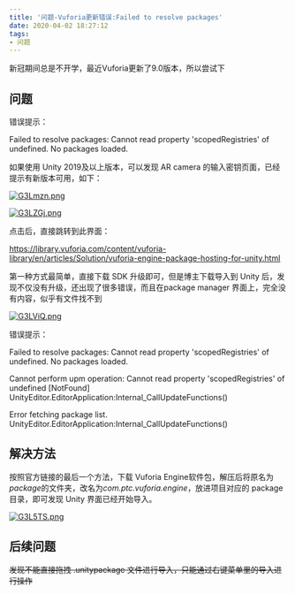 ```yaml
---
title: '问题-Vuforia更新错误:Failed to resolve packages'
date: 2020-04-02 18:27:12
tags:
- 问题
---
```


新冠期间总是不开学，最近Vuforia更新了9.0版本，所以尝试下

<!--more-->

## 问题

错误提示：

Failed to resolve packages: Cannot read property 'scopedRegistries' of undefined. No packages loaded.

如果使用 Unity 2019及以上版本，可以发现 AR camera 的输入密钥页面，已经提示有新版本可用，如下：

[![G3Lmzn.png](https://s1.ax1x.com/2020/04/01/G3Lmzn.png)](https://imgchr.com/i/G3Lmzn)

[![G3LZGj.png](https://s1.ax1x.com/2020/04/01/G3LZGj.png)](https://imgchr.com/i/G3LZGj)

点击后，直接跳转到此界面：

 https://library.vuforia.com/content/vuforia-library/en/articles/Solution/vuforia-engine-package-hosting-for-unity.html

第一种方式最简单，直接下载 SDK 升级即可，但是博主下载导入到 Unity 后，发现不仅没有升级，还出现了很多错误，而且在package manager 界面上，完全没有内容，似乎有文件找不到

[![G3LViQ.png](https://s1.ax1x.com/2020/04/01/G3LViQ.png)](https://imgchr.com/i/G3LViQ)

错误提示：

Failed to resolve packages: Cannot read property 'scopedRegistries' of undefined. No packages loaded.

Cannot perform upm operation: Cannot read property 'scopedRegistries' of undefined [NotFound]
UnityEditor.EditorApplication:Internal_CallUpdateFunctions()

Error fetching package list.
UnityEditor.EditorApplication:Internal_CallUpdateFunctions()

## 解决方法

按照官方链接的最后一个方法，下载 Vuforia Engine软件包，解压后将原名为*package*的文件夹，改名为*com.ptc.vuforia.engine*，放进项目对应的 package 目录，即可发现 Unity 界面已经开始导入。

[![G3L5TS.png](https://s1.ax1x.com/2020/04/01/G3L5TS.png)](https://imgchr.com/i/G3L5TS)

## 后续问题

~~发现不能直接拖拽 .unitypackage 文件进行导入，只能通过右键菜单里的导入进行操作~~

